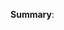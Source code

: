 <!--
Thank you for submitting a pull request!

Please verify the following:

* [ ] Your PR is up-to-date with the `master` branch
* [ ] You have successfully run `yarn test` locally
* [ ] There are new or updated tests validating the change

Refer to CONTRIBUTING.MD for more details: https://github.com/harrysolovay/node-package-template/blob/master/CONTRIBUTING.md
-->

**Summary**:
